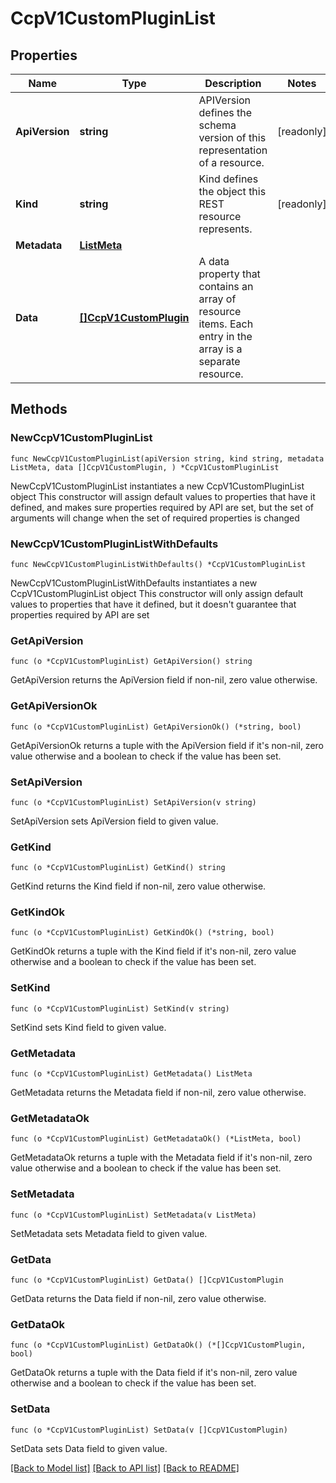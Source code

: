 # CcpV1CustomPluginList

## Properties

Name | Type | Description | Notes
------------ | ------------- | ------------- | -------------
**ApiVersion** | **string** | APIVersion defines the schema version of this representation of a resource. | [readonly] 
**Kind** | **string** | Kind defines the object this REST resource represents. | [readonly] 
**Metadata** | [**ListMeta**](ListMeta.md) |  | 
**Data** | [**[]CcpV1CustomPlugin**](CcpV1CustomPlugin.md) | A data property that contains an array of resource items. Each entry in the array is a separate resource. | 

## Methods

### NewCcpV1CustomPluginList

`func NewCcpV1CustomPluginList(apiVersion string, kind string, metadata ListMeta, data []CcpV1CustomPlugin, ) *CcpV1CustomPluginList`

NewCcpV1CustomPluginList instantiates a new CcpV1CustomPluginList object
This constructor will assign default values to properties that have it defined,
and makes sure properties required by API are set, but the set of arguments
will change when the set of required properties is changed

### NewCcpV1CustomPluginListWithDefaults

`func NewCcpV1CustomPluginListWithDefaults() *CcpV1CustomPluginList`

NewCcpV1CustomPluginListWithDefaults instantiates a new CcpV1CustomPluginList object
This constructor will only assign default values to properties that have it defined,
but it doesn't guarantee that properties required by API are set

### GetApiVersion

`func (o *CcpV1CustomPluginList) GetApiVersion() string`

GetApiVersion returns the ApiVersion field if non-nil, zero value otherwise.

### GetApiVersionOk

`func (o *CcpV1CustomPluginList) GetApiVersionOk() (*string, bool)`

GetApiVersionOk returns a tuple with the ApiVersion field if it's non-nil, zero value otherwise
and a boolean to check if the value has been set.

### SetApiVersion

`func (o *CcpV1CustomPluginList) SetApiVersion(v string)`

SetApiVersion sets ApiVersion field to given value.


### GetKind

`func (o *CcpV1CustomPluginList) GetKind() string`

GetKind returns the Kind field if non-nil, zero value otherwise.

### GetKindOk

`func (o *CcpV1CustomPluginList) GetKindOk() (*string, bool)`

GetKindOk returns a tuple with the Kind field if it's non-nil, zero value otherwise
and a boolean to check if the value has been set.

### SetKind

`func (o *CcpV1CustomPluginList) SetKind(v string)`

SetKind sets Kind field to given value.


### GetMetadata

`func (o *CcpV1CustomPluginList) GetMetadata() ListMeta`

GetMetadata returns the Metadata field if non-nil, zero value otherwise.

### GetMetadataOk

`func (o *CcpV1CustomPluginList) GetMetadataOk() (*ListMeta, bool)`

GetMetadataOk returns a tuple with the Metadata field if it's non-nil, zero value otherwise
and a boolean to check if the value has been set.

### SetMetadata

`func (o *CcpV1CustomPluginList) SetMetadata(v ListMeta)`

SetMetadata sets Metadata field to given value.


### GetData

`func (o *CcpV1CustomPluginList) GetData() []CcpV1CustomPlugin`

GetData returns the Data field if non-nil, zero value otherwise.

### GetDataOk

`func (o *CcpV1CustomPluginList) GetDataOk() (*[]CcpV1CustomPlugin, bool)`

GetDataOk returns a tuple with the Data field if it's non-nil, zero value otherwise
and a boolean to check if the value has been set.

### SetData

`func (o *CcpV1CustomPluginList) SetData(v []CcpV1CustomPlugin)`

SetData sets Data field to given value.



[[Back to Model list]](../README.md#documentation-for-models) [[Back to API list]](../README.md#documentation-for-api-endpoints) [[Back to README]](../README.md)


